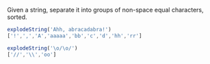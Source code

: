 Given a string, separate it into groups of non-space equal characters, sorted.
```typescript
explodeString('Ahh, abracadabra!')
['!',',','A','aaaaa','bb','c','d','hh','rr']

explodeString('\o/\o/')
['//','\\','oo']
```